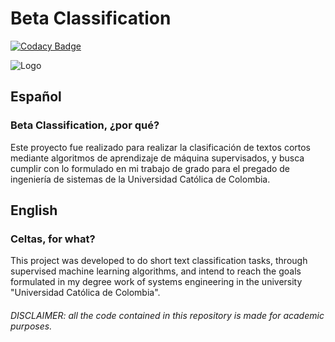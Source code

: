 # Beta Classification

[![Codacy Badge](https://api.codacy.com/project/badge/Grade/cfd8c531abec49eaa512a8e2f5641d24)](https://app.codacy.com/app/jjimenez.9406/beta_classification?utm_source=github.com&utm_medium=referral&utm_content=JJimenez94/beta_classification&utm_campaign=badger)

![Logo](https://upload.wikimedia.org/wikipedia/commons/0/0c/Greek_Beta_archaic.svg)

## Español
### Beta Classification, ¿por qué?
Este proyecto fue realizado para realizar la clasificación de textos cortos mediante algoritmos de aprendizaje de máquina supervisados, y busca cumplir con lo formulado en mi trabajo de grado para el pregado de ingeniería de sistemas de la Universidad Católica de Colombia.


## English
### Celtas, for what?
This project was developed to do short text classification tasks, through supervised machine learning algorithms, and intend to reach the goals formulated in my degree work of systems engineering in the university "Universidad Católica de Colombia".

###### DISCLAIMER: all the code contained in this repository is made for academic purposes.

